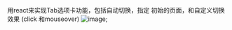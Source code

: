 用react来实现Tab选项卡功能，包括自动切换，指定 初始的页面，和自定义切换效果 (click 和mouseover)
![image](https://github.com/smartTop/react-tab/blob/master/public/image/g.jpg);